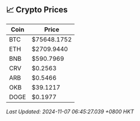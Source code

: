 ## 📈 Crypto Prices

| Coin | Price |
| ---- | ----- |
| BTC | $75648.1752 |
| ETH | $2709.9440 |
| BNB | $590.7969 |
| CRV | $0.2563 |
| ARB | $0.5466 |
| OKB | $39.1217 |
| DOGE | $0.1977 |

_Last Updated: 2024-11-07 06:45:27.039 +0800 HKT_